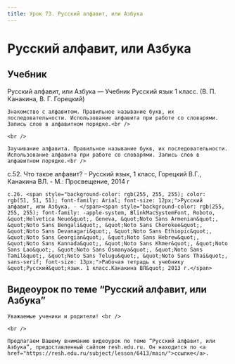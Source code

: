 ```yaml
---
title: Урок 73. Русский алфавит, или Азбука
---
```


# Русский алфавит, или Азбука

## Учебник

Русский алфавит, или Азбука — Учебник Русский язык 1 класс. (В. П. Канакина, В. Г. Горецкий)

<p>
	Знакомство с алфавитом. Правильное называние букв, их последовательности. Использование алфавита при работе со словарями. Запись слов в алфавитном порядке.<br /> 
</p>
<p>
	<br /> 
</p>
<p>
	Заучивание алфавита. Правильное называние букв, их последовательности. Использование алфавита при работе со словарями. Запись слов в алфавитном порядке.<br />
</p>

с.52. Что такое алфавит? - Русский язык, 1 класс, Горецкий В.Г., Канакина ВЛ. - М.: Просвещение, 2014 г

<p>
	с.26. <span style="background-color: rgb(255, 255, 255); color: rgb(51, 51, 51); font-family: Arial; font-size: 12px;">Русский алфавит, или Азбука. - </span><span style="background-color: rgb(255, 255, 255); font-family: -apple-system, BlinkMacSystemFont, Roboto, &quot;Helvetica Neue&quot;, Geneva, &quot;Noto Sans Armenian&quot;, &quot;Noto Sans Bengali&quot;, &quot;Noto Sans Cherokee&quot;, &quot;Noto Sans Devanagari&quot;, &quot;Noto Sans Ethiopic&quot;, &quot;Noto Sans Georgian&quot;, &quot;Noto Sans Hebrew&quot;, &quot;Noto Sans Kannada&quot;, &quot;Noto Sans Khmer&quot;, &quot;Noto Sans Lao&quot;, &quot;Noto Sans Osmanya&quot;, &quot;Noto Sans Tamil&quot;, &quot;Noto Sans Telugu&quot;, &quot;Noto Sans Thai&quot;, sans-serif; font-size: 13px;">Рабочая тетрадь к учебнику &quot;Русский&quot;язык. 1 класс.Канакина ВЛ&quot; 2013 г.</span>
</p>

## Видеоурок по теме “Русский алфавит, или Азбука”

<p>
	Уважаемые ученики и родители! <br /> 
</p>
<p>
	<br /> 
</p>
<p>
	Предлагаем Вашему вниманию видеоурок по теме “Русский алфавит, или Азбука”, предоставленный сайтом resh.edu.ru. Он находится по <a href="https://resh.edu.ru/subject/lesson/6413/main/">ссылке</a>.
</p>